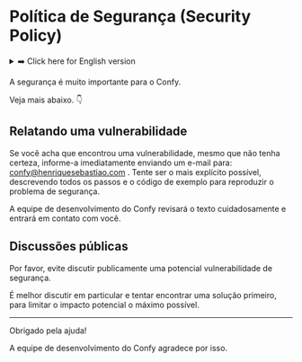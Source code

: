 # Política de Segurança (Security Policy)

<details><summary>➡️ Click here for English version</summary><br>

Security is very important to Confy.

See more below. 👇

## Reporting a Vulnerability

If you think you've found a vulnerability, even if you're not sure, report it immediately by sending an email to: confy@henriquesebastiao.com. Try to be as explicit as possible, describing all the steps and sample code to reproduce the security issue.

The Confy development team will review the text carefully and get back to you.

## Public Discussions

Please avoid publicly discussing a potential security vulnerability.

It's best to discuss it privately and try to find a solution first, to limit the potential impact as much as possible.

---

Thank you for your help!

The Confy development team appreciates this.

---

</details>

A segurança é muito importante para o Confy.

Veja mais abaixo. 👇

## Relatando uma vulnerabilidade

Se você acha que encontrou uma vulnerabilidade, mesmo que não tenha certeza, informe-a imediatamente enviando um e-mail para: confy@henriquesebastiao.com . Tente ser o mais explícito possível, descrevendo todos os passos e o código de exemplo para reproduzir o problema de segurança.

A equipe de desenvolvimento do Confy revisará o texto cuidadosamente e entrará em contato com você.

## Discussões públicas

Por favor, evite discutir publicamente uma potencial vulnerabilidade de segurança.

É melhor discutir em particular e tentar encontrar uma solução primeiro, para limitar o impacto potencial o máximo possível.

---

Obrigado pela ajuda!

A equipe de desenvolvimento do Confy agradece por isso.

